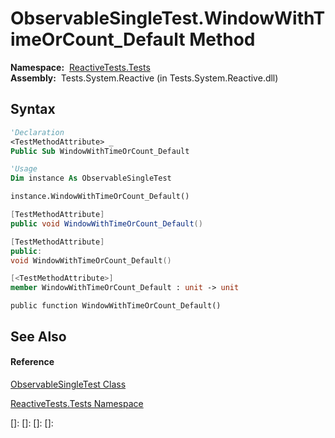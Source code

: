# ObservableSingleTest.WindowWithTimeOrCount\_Default Method

**Namespace:**  [ReactiveTests.Tests](ReactiveTests.Tests\ReactiveTests.Tests.md)  
**Assembly:**  Tests.System.Reactive (in Tests.System.Reactive.dll)

## Syntax

```vb
'Declaration
<TestMethodAttribute> _
Public Sub WindowWithTimeOrCount_Default
```

```vb
'Usage
Dim instance As ObservableSingleTest

instance.WindowWithTimeOrCount_Default()
```

```csharp
[TestMethodAttribute]
public void WindowWithTimeOrCount_Default()
```

```c++
[TestMethodAttribute]
public:
void WindowWithTimeOrCount_Default()
```

```fsharp
[<TestMethodAttribute>]
member WindowWithTimeOrCount_Default : unit -> unit 
```

```jscript
public function WindowWithTimeOrCount_Default()
```

## See Also

#### Reference

[ObservableSingleTest Class](ObservableSingleTest\ObservableSingleTest.md)

[ReactiveTests.Tests Namespace](ReactiveTests.Tests\ReactiveTests.Tests.md)

[]: 
[]: 
[]: 
[]: 